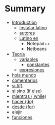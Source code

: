 # Summary

* [Introduction](README.md)
   * [Instalar latino](introduccion/instalar_latino.md)
   * [autores](autores.md)
   * [Latino en](latino_en.md)
       * Notepad++
       * Netbeans
* [Teoría](teoria.md)
   * [variables](variables.md)
       * [constantes](constantes.md)
   * [expresiones](expresiones.md)
* [hola mundo](hola_mundo.md)
* [comentarios](comentarios.md)
* [si (if)](si_if.md)
* [si sino (if else)](si_sino_if_else.md)
* [mientras ( while)](mientras__while.md)
* [hacer (do)](hacer_do.md)
* [desde (for)](desde.md)
* elejir
* [funciones](funciones.md)

